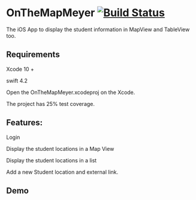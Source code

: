 # OnTheMapMeyer [![Build Status](https://travis-ci.org/guumeyer/OnTheMapMeyer.svg?branch=master)](https://travis-ci.org/guumeyer/OnTheMapMeyer)
The iOS App to display the student information in MapView and TableView too.

## Requirements
Xcode 10 + 

swift 4.2 

Open the OnTheMapMeyer.xcodeproj on the Xcode.

The project has 25% test coverage.

## Features:
Login

Display the student locations in a Map View

Display the student locations in a list

Add a new Student location and external link.

## Demo




